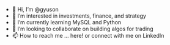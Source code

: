 - 👋 Hi, I’m @gyuson
- 👀 I’m interested in investments, finance, and strategy
- 🌱 I’m currently learning MySQL and Python
- 💞️ I’m looking to collaborate on building algos for trading
- 📫 How to reach me ... here! or connect with me on LinkedIn

<!---
gyuson/gyuson is a ✨ special ✨ repository because its `README.md` (this file) appears on your GitHub profile.
You can click the Preview link to take a look at your changes.
--->
